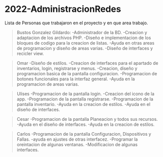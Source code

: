 # 2022-AdministracionRedes

Lista de Personas que trabajaron en el proyecto y en que area trabajo.

>Bustos Gonzalez Gildardo:
-Administrador de la BD.
-Creacion y adaptacion de los archivos PHP.
-Diseño e implementacion de los bloques de codigo para la creacion de listas.
-Ayuda en otras areas de programacion y diseño de areas varias.
-Diseño de interfaces y recicler view.

>Omar
-Diseño de estilos.
-Creacion de interfaces para el apartado de inventarios, login, registrarse y menus.
-Creacion, diseño y programacion basica de la pantalla configuracion.
-Programacion de botones funcionales para la interfaz general.
-Ayuda en la programacion de areas varias.

>Ulises
-Programacion de la pantalla login.
-Creacion del icono de la app.
-Programacion de la pantalla registrarse.
-Programacion de la pantalla inventario.
-Ayuda en la creacion de estilos.
-Ayuda en el diseño de interfaces.

>Cesar
-Programacion de la pantalla Planeacion y todos sus recursos.
-Ayuda en el diseño de interfaces.
-Ayuda en la creacion de estilos.

>Carlos
-Programacion de la pantalla Configuracion, Dispositivos y Fallas.
-ayuda en ajustes de otras interfacez.
-Programar la oreintacion de algunas ventanas.
-Modificacion de algunas interfaces.
